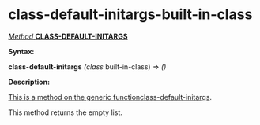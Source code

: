 class-default-initargs-built-in-class
=====================================

[*Method* **CLASS-DEFAULT-INITARGS**]()

**Syntax:**

**class-default-initargs** *(class* built-in-class) => *()*

**Description:**

[This is a method on the generic function]()[class-default-initargs](class-default-initargs.md).

This method returns the empty list.
